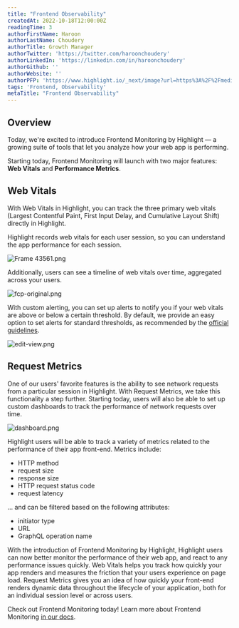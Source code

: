```yaml
---
title: "Frontend Observability"
createdAt: 2022-10-18T12:00:00Z
readingTime: 3
authorFirstName: Haroon
authorLastName: Choudery
authorTitle: Growth Manager
authorTwitter: 'https://twitter.com/haroonchoudery'
authorLinkedIn: 'https://linkedin.com/in/haroonchoudery'
authorGithub: ''
authorWebsite: ''
authorPFP: 'https://www.highlight.io/_next/image?url=https%3A%2F%2Fmedia.graphassets.com%2FfKKhW39R0SE2hTIalLzG&w=1920&q=75'
tags: 'Frontend, Observability'
metaTitle: "Frontend Observability"
---
```


## Overview

Today, we're excited to introduce Frontend Monitoring by Highlight — a growing suite of tools that let you analyze how your web app is performing.

Starting today, Frontend Monitoring will launch with two major features: **Web Vitals** and **Performance Metrics**.

## Web Vitals

With Web Vitals in Highlight, you can track the three primary web vitals (Largest Contentful Paint, First Input Delay, and Cumulative Layout Shift) directly in Highlight.

Highlight records web vitals for each user session, so you can understand the app performance for each session.

![Frame 43561.png](https://media.graphassets.com/yeeuOZy7T429zRcpOimP "Frame 43561.png")

Additionally, users can see a timeline of web vitals over time, aggregated across your users.

![fcp-original.png](https://media.graphassets.com/cQBvAQMKnlr3tmJw2SQP "fcp-original.png")

With custom alerting, you can set up alerts to notify you if your web vitals are above or below a certain threshold. By default, we provide an easy option to set alerts for standard thresholds, as recommended by the [official guidelines](https://web.dev/vitals/ "https://web.dev/vitals/").

![edit-view.png](https://media.graphassets.com/KLa2zUyR0iWgijV9Cx4A "edit-view.png")

## Request Metrics

One of our users' favorite features is the ability to see network requests from a particular session in Highlight. With Request Metrics, we take this functionality a step further. Starting today, users will also be able to set up custom dashboards to track the performance of network requests over time.

![dashboard.png](https://media.graphassets.com/FhsUTbmoSgaKMvmSu1Ef "dashboard.png")

Highlight users will be able to track a variety of metrics related to the performance of their app front-end. Metrics include:

-   HTTP method
-   request size
-   response size
-   HTTP request status code
-   request latency

… and can be filtered based on the following attributes:

-   initiator type
-   URL
-   GraphQL operation name

With the introduction of Frontend Monitoring by Highlight, Highlight users can now better monitor the performance of their web app, and react to any performance issues quickly. Web Vitals helps you track how quickly your app renders and measures the friction that your users experience on page load. Request Metrics gives you an idea of how quickly your front-end renders dynamic data throughout the lifecycle of your application, both for an individual session level or across users.

Check out Frontend Monitoring today! Learn more about Frontend Monitoring [in our docs](https://docs.highlight.run/frontend-observability "https://docs.highlight.run/frontend-observability").
